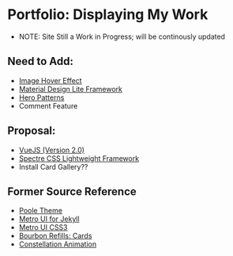 
# Portfolio: Displaying My Work

* NOTE: Site Still a Work in Progress; will be continously updated

## Need to Add:
* [Image Hover Effect](https://miketricking.github.io/dist/)
* [Material Design Lite Framework](https://getmdl.io/)
* [Hero Patterns](http://www.heropatterns.com/)
* Comment Feature

## Proposal:
* [VueJS (Version 2.0)](https://vuejs.org/)
* [Spectre CSS Lightweight Framework](https://picturepan2.github.io/spectre/)
* Install Card Gallery??


## Former Source Reference
* [Poole Theme](https://github.com/poole/poole)
* [Metro UI for Jekyll](http://a-g-f.github.io/metro-ui-jekyll/)
* [Metro UI CSS3](http://metroui.org.ua/)
* [Bourbon Refills: Cards](http://refills.bourbon.io/)
* [Constellation Animation](http://tympanus.net/Development/AnimatedHeaderBackgrounds/)
